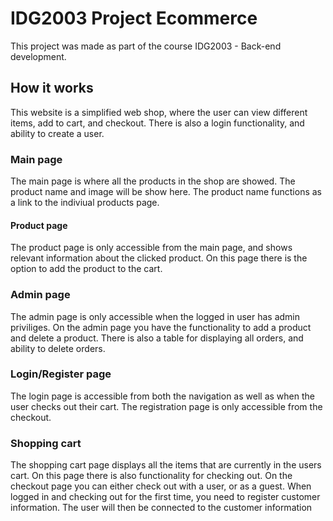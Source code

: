 # IDG2003 Project Ecommerce

This project was made as part of the course IDG2003 - Back-end development. 

## How it works
This website is a simplified web shop, where the user can view different items, add to cart, and checkout. 
There is also a login functionality, and ability to create a user. 

### Main page

The main page is where all the products in the shop are showed.
The product name and image will be show here. 
The product name functions as a link to the indiviual products page. 

#### Product page

The product page is only accessible from the main page, 
and shows relevant information about the clicked product.
On this page there is the option to add the product to the cart. 

### Admin page

The admin page is only accessible when the logged in user has admin priviliges. 
On the admin page you have the functionality to add a product and delete a product. 
There is also a table for displaying all orders, and ability to delete orders. 

### Login/Register page
The login page is accessible from both the navigation as well as when the user checks out their cart. 
The registration page is only accessible from the checkout.

### Shopping cart
The shopping cart page displays all the items that are currently in the users cart. 
On this page there is also functionality for checking out. 
On the checkout page you can either check out with a user, or as a guest. 
When logged in and checking out for the first time, you need to register customer information. 
The user will then be connected to the customer information